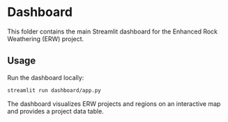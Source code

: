 # Dashboard

This folder contains the main Streamlit dashboard for the Enhanced Rock Weathering (ERW) project.

## Usage

Run the dashboard locally:
```bash
streamlit run dashboard/app.py
```

The dashboard visualizes ERW projects and regions on an interactive map and provides a project data table. 